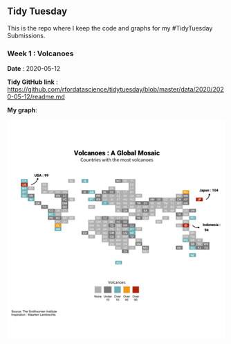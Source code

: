 ## Tidy Tuesday 

This is the repo where I keep the code and graphs for my #TidyTuesday Submissions. 



### Week 1 : Volcanoes 

**Date** : 2020-05-12

**Tidy GitHub link** : https://github.com/rfordatascience/tidytuesday/blob/master/data/2020/2020-05-12/readme.md

**My graph**: 

<img align ="center" src='/Graphs/Volcanoes.png' >